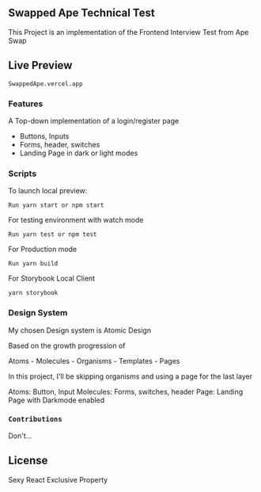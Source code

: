 
## Swapped Ape Technical Test

This Project is an implementation of the Frontend Interview Test from Ape Swap

## Live Preview

```SwappedApe.vercel.app```

### Features

A Top-down implementation of a login/register page

- Buttons, Inputs
- Forms, header, switches
- Landing Page in dark or light modes

### Scripts


To launch local preview: 

```Run yarn start or npm start```

For testing environment with watch mode

```Run yarn test or npm test```

For Production mode

```Run yarn build```

For Storybook Local Client

```yarn storybook```


### Design System

My chosen Design system is Atomic Design

Based on the growth progression of

Atoms - Molecules - Organisms - Templates - Pages

In this project, I'll be skipping organisms and using a page for the last layer

Atoms: Button, Input
Molecules: Forms, switches, header
Page: Landing Page with Darkmode enabled

### `Contributions`

Don't...

## License

Sexy React Exclusive Property

